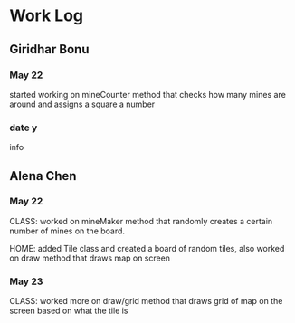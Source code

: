 # Work Log

## Giridhar Bonu

### May 22

started working on mineCounter method that checks how many mines are around and assigns a square a number

### date y

info


## Alena Chen

### May 22

CLASS: worked on mineMaker method that randomly creates a certain number of mines on the board.

HOME: added Tile class and created a board of random tiles, also worked on draw method that draws map on screen

### May 23

CLASS: worked more on draw/grid method that draws grid of map on the screen based on what the tile is
